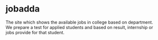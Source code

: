 # jobadda
The site which shows the available jobs in college based on department. We prepare a test for applied students and based on result, internship or jobs provide for that student.
